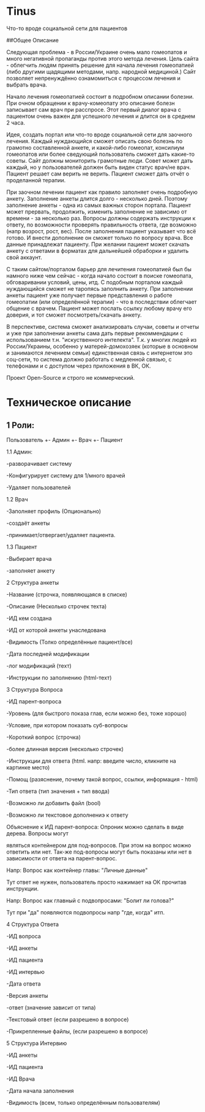 # Tinus
 Что-то вроде социальной сети для пациентов
 
 
##Общее Описание

Следующая проблема - в России/Украине очень мало гомеопатов и много негативной пропаганды против этого метода лечения. Цель сайта - облегчить людям принять решение для начала лечения гомеопатией (либо другими щадящими методами, напр. народной медициной.) Сайт позволяет непренуждённо ознамомитъся с процессом лечения и выбрать врача.

Начало лечения гомеопатией состоит в подробном описании болезни. При очном обращении к врачу-комеопату это описание болезн записывает сам врач при расспросе. Этот первый диалог врача с пациентом очень важен для успешного лечения и длится он в среднем 2 часа.

Идея, создать портал или что-то вроде социальной сети для заочного лечения. Каждый нуждающийся сможет описать свою болезнь по грамотно составленной анкете, и какой-либо гомеопат, консилиум гомеопатов или более сведующий пользователь сможет дать какие-то советы. Сайт должны мониторить грамотные люди. Совет может дать каждый, но у пользователей должен быть виден статус врач/не врач. Пациент решает сам верить не верить. Пациент сможет дать отчёт о проделанной терапии.

При заочном лечении пациент как правило заполняет очень подробную анкету. Заполнение анкеты длится долго - несколько дней. Поэтому заполнение анкеты - одна из самых важных сторон портала. Пациент может прервать, продолжить, изменить заполнение не зависимо от времени - за несколько раз. Вопросы должны содержать инструкции к ответу, по возможности проверять правильность ответа, где возможно (напр возрост, рост, вес). После заполнения пациент указывает что всё готово. И внести дополнение он сможет только по вопросу врача. Все данные принадлежат пациенту. При желании пациент может скачать анкету с ответами в форматах для дальнейшей обраборки и удалить свой аккаунт.

С таким сайтом/порталом барьер для лечитения гомеопатией был бы намного ниже чем сейчас - когда начало состоит в поиске гомеопата, обговаривании условий, цены, итд. С подобным порталом каждый нуждающийся сможет не таропясь заполнить анкету. При заполнении анкеты пациент уже получает первые представления о работе гомеопатии (или определённой терапии) - что в последствии облегчает общение с врачем. Пациент может послать ссылку любому врачу его доверия, и тот сможет посмотреть/скачать анкету.


В перспективе, система сможет анализировать случаи, советы и отчеты и уже при заполнении анкеты сама дать первые рекоммендации с использованием т.н. "искуственного интелекта".
Т.к. у многих людей из России/Украины, особенно у матерей-домохозяек (которые в основном и занимаются лечением семьи) единственная связь с интернетом это соц-сети, то система должно работать с медленной связью, с телефонами и с доступом через приложения в ВК, ОК.

Проект Open-Source и строго не коммерческий.

Техническое описание
=================

1 Роли:
------------

Пользователь
 +- Админ
 +- Врач
 +- Пациент

1.1 Админ:

  -разворачивает систему

  -Конфигурирует систему для 1/много врачей

  -Удаляет пользователей

1.2 Врач

  -Заполняет профиль (Опционально)

  -создаёт анкеты

  -принимает/отвергает/удаляет пациента.

1.3 Пациент

  -Выбирает врача

  -заполняет анкету

2 Структура анкеты

 -Название (строчка, появляющаяся в списке)

 -Описание (Несколько строчек техта)

 -ИД кем создана

 -ИД от которой анкеты унаследована

 -Видимость (Толко определённые пациент/все)

 -Дата последней модификации

 -лог модификаций (техт)

 -Инструкции по заполнению (html-техт)

3 Структура Вопроса

  -ИД парент-вопроса

  -Уровень (для быстрого показа глав, если можно без, тоже хорошо)

  -Условие, при котором показать суб-вопросы

  -Короткий вопрос (строчка)

  -более длинная версия (несколько строчек)

  -Инструкции для ответа (html. напр: введите число, кликните на картинке место)

  -Помощ (разяснение, почему такой вопрос, ссылки, информация - html)

  -Тип ответа (тип значения + тип ввода)

  -Возможно ли добавить файл (bool)

  -Возможно ли текстовое дополнениэ к ответу

Объяснение к ИД парент-вопроса: Опроник можно сделать в виде дерева. Вопросы могут

 являться контейнером для под-вопросов. При этом на вопрос можно ответить или нет. Так-же под-вопросы могут быть показаны или нет в зависимости от ответа на парент-вопрос.

Напр: Вопрос как контейнер главы: "Личные данные"

  Тут ответ не нужен, пользователь просто нажимает на ОК прочитав инструкции.

Напр: Вопрос как главный с подвопросами: "Болит ли голова?"

  Тут при "да" появляются подвопросы напр "где, когда" итп.

4 Структура Ответа

  -ИД вопроса

  -ИД анкеты

  -ИД пациента

  -ИД интервью

  -Дата ответа

  -Версия анкеты

  -ответ (значение зависит от типа)

  -Текстовый ответ (если разрешено в вопросе)

  -Прикрепленные файлы, (если разрешено в вопросе)

5 Структура Интервию

  -ИД анкеты

  -ИД пациента

  -ИД Врача

  -Дата начала заполнения

  -Видимость (всем, только определённым пользователям)
